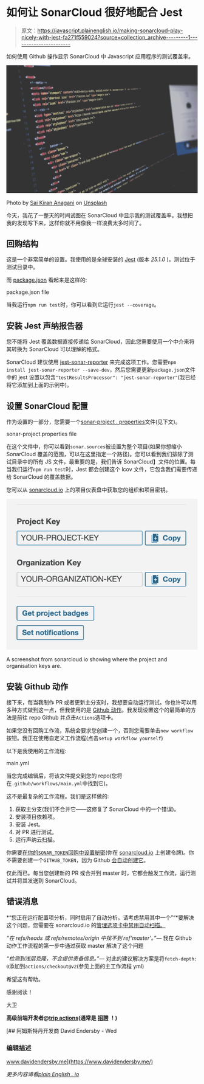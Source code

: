 # 如何让 SonarCloud 很好地配合 Jest

> 原文：<https://javascript.plainenglish.io/making-sonarcloud-play-nicely-with-jest-fa271f559024?source=collection_archive---------1----------------------->

如何使用 Github 操作显示 SonarCloud 中 Javascript 应用程序的测试覆盖率。

![](img/59a41333ae4ea12a136d4e8600d46552.png)

Photo by [Sai Kiran Anagani](https://unsplash.com/@_imkiran?utm_source=medium&utm_medium=referral) on [Unsplash](https://unsplash.com?utm_source=medium&utm_medium=referral)

今天，我花了一整天的时间试图在 SonarCloud 中显示我的测试覆盖率。我想把我的发现写下来，这样你就不用像我一样浪费太多时间了。

## 回购结构

这是一个非常简单的设置。我使用的是全球安装的 [Jest](https://jestjs.io/) (版本 *25.1.0* )，测试位于测试目录中。

而 [package.json](https://gist.github.com/Davetherave2010/fffc760b53ceadc6b98087b682b8f362) 看起来是这样的:

package.json file

当我运行`npm run test`时，你可以看到它运行`jest --coverage`。

## 安装 Jest 声纳报告器

您不能将 Jest 覆盖数据直接传递给 SonarCloud，因此您需要使用一个中介来将其转换为 SonarCloud 可以理解的格式。

SonarCloud 建议使用 [jest-sonar-reporter](https://www.npmjs.com/package/jest-sonar-reporter) 来完成这项工作。您需要`npm install jest-sonar-reporter --save-dev`，然后您需要更新`package.json`文件中的 jest 设置以包含`"testResultsProcessor": "jest-sonar-reporter"`(我已经将它添加到上面的示例中)。

## 设置 SonarCloud 配置

作为设置的一部分，您需要一个[sonar-project . properties](https://gist.github.com/Davetherave2010/dd17be470a466a9952759c35f14d4aa5#file-sonarcloud-jest-sonar-project-properties)文件(见下文)。

sonar-project.properties file

在这个文件中，你可以看到`sonar.sources`被设置为整个项目(如果你想缩小 SonarCloud 覆盖的范围，可以在这里指定一个路径)。您可以看到我们排除了测试目录中的所有 JS 文件，最重要的是，我们告诉 SonarCloud】文件的位置。每当我们运行`npm run test`时，Jest 都会创建这个 lcov 文件，它包含我们需要传递给 SonarCloud 的覆盖数据。

您可以从 [sonarcloud.io](http://sonarcloud.io) 上的项目仪表盘中获取您的组织和项目密钥。

![](img/895dcaf9822f9aa91703ae8803b8ea7e.png)

A screenshot from sonarcloud.io showing where the project and organisation keys are.

## 安装 Github 动作

接下来，每当我制作 PR 或者更新主分支时，我想要自动运行测试。你也许可以用多种方式做到这一点，但我使用的是 [Github 动作](https://github.com/features/actions)。我发现设置这个的最简单的方法是前往 repo Github 并点击`Actions`选项卡。

如果您没有回购工作流，系统会要求您创建一个，否则您需要单击`new workflow`按钮。我正在使用自定义工作流程(点击`setup workflow yourself`)

以下是我使用的工作流程:

main.yml

当您完成编辑后，将该文件提交到您的 repo(您将在`.github/workflows/main.yml`中找到它)。

这不是最复杂的工作流程。我们是这样做的:

1.  获取主分支(我们不合并它——这修复了 SonarCloud 中的一个错误)。
2.  安装项目依赖项。
3.  安装 Jest。
4.  对 PR 进行测试。
5.  运行声纳云扫描。

你需要[在你的`SONAR_TOKEN`回购中设置秘密](https://help.github.com/en/actions/configuring-and-managing-workflows/creating-and-storing-encrypted-secrets#creating-encrypted-secrets)(你在 [sonarcloud.io](http://sonarcloud.io) 上创建令牌)。你不需要创建一个`GITHUB_TOKEN`，因为 Github [会自动创建它](https://help.github.com/en/actions/configuring-and-managing-workflows/authenticating-with-the-github_token#about-the-github_token-secret)。

仅此而已。每当您创建新的 PR 或合并到 master 时，它都会触发工作流，运行测试并将其发送到 SonarCloud。

## 错误消息

*“您正在运行配置项分析，同时启用了自动分析。请考虑禁用其中一个”“*要解决这个问题，您需要在 sonarcloud.io 的[管理选项卡中禁用自动扫描。](https://community.sonarsource.com/t/how-to-disable-auto-scan/20941/2)

*“在 refs/heads 或 refs/remotes/origin 中找不到 ref‘master’。”—* 我在 Github 动作工作流程的第一步中通过获取 master 解决了这个问题

*“检测到浅层克隆，不会提供责备信息。”—* 对此的建议解决方案是将`fetch-depth: 0`添加到`actions/checkout@v2`(参见上面的主工作流程 yml)

希望这有帮助。

感谢阅读！

大卫

**高级前端开发者@**[**trip actions**](https://tripactions.com/)**(通常是** [**招聘**](https://grnh.se/cbeb241d1) **！)**

 [## 阿姆斯特丹开发商 David Endersby - Wed

### 编辑描述

www.davidendersby.me](https://www.davidendersby.me/) 

*更多内容请看*[*plain English . io*](http://plainenglish.io/)